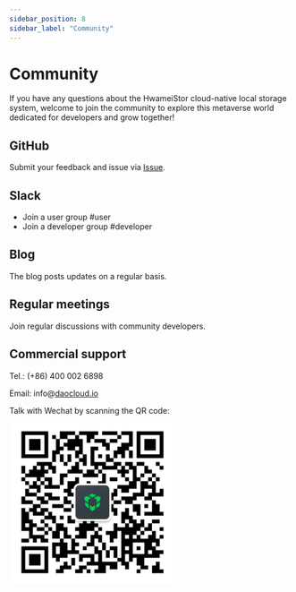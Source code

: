 ```yaml
---
sidebar_position: 8
sidebar_label: "Community"
---
```


# Community

If you have any questions about the HwameiStor cloud-native local storage system, welcome to join the community to explore this metaverse world dedicated for developers and grow together!

## GitHub

Submit your feedback and issue via [Issue](https://github.com/hwameistor/local-storage/issues/new).

## Slack

- Join a user group #user
- Join a developer group #developer

## Blog

The blog posts updates on a regular basis.

## Regular meetings

Join regular discussions with community developers.

## Commercial support

Tel.: (+86) 400 002 6898

Email: info@[daocloud.io](http://daocloud.io/)

Talk with Wechat by scanning the QR code:

![QR code for Wechat](img/wechat.png)